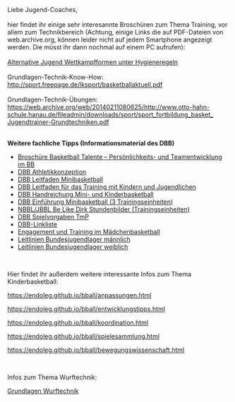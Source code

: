 <div class="gmail_quote">Liebe Jugend-Coaches,</div>
<div class="gmail_quote">&nbsp;</div>
<div class="gmail_quote">hier findet ihr einige sehr interesannte Brosch&uuml;ren zum Thema Training, vor allem zum Technikbereich (Achtung, einige Links die auf PDF-Dateien von web.archive.org, k&ouml;nnen leider nicht auf jedem Smartphone angezeigt werden. Die m&uuml;sst ihr dann nochmal auf einem PC aufrufen):</div>
<div class="gmail_quote">&nbsp;</div>
<div class="gmail_quote">
<div class="gs">
<div class="">
<div id=":25t" class="ii gt">
<div id=":25u" class="a3s aiL ">
<div dir="ltr"><a href="https://www.basketball-bund.de/wp-content/uploads/Alternative-Jugend-Wettkampfformen-unter-Hygieneregeln.pdf" target="_blank" rel="noopener" data-saferedirecturl="https://www.google.com/url?q=https://www.basketball-bund.de/wp-content/uploads/Alternative-Jugend-Wettkampfformen-unter-Hygieneregeln.pdf&amp;source=gmail&amp;ust=1622240292652000&amp;usg=AFQjCNGbb3_y6rGgoyf63Aas32ckbZAzfg">Alternative Jugend Wettkampfformen unter Hygieneregeln</a>
<div class="yj6qo">&nbsp;</div>
<div class="adL">Grundlagen-Technik-Know-How:&nbsp;</div>
</div>
</div>
</div>
</div>
</div>
</div>
<div class="gmail_quote"><a href="http://sport.freepage.de/lksport/basketballaktuell.pdf" target="_blank" rel="noopener" data-saferedirecturl="https://www.google.com/url?q=http://sport.freepage.de/lksport/basketballaktuell.pdf&amp;source=gmail&amp;ust=1622235016971000&amp;usg=AFQjCNGmk-FvUW1tuRvw6HojzW9ugBklUg">h<wbr />ttp://sport.freepage.de/<u></u>lkspor<wbr />t/basketballaktuell.pdf</a></div>
<div class="gmail_quote">&nbsp;</div>
<div class="gmail_quote">Grundlagen-Technik-&Uuml;bungen:&nbsp;<br /><a href="https://web.archive.org/web/20140211080625/http://www.otto-hahn-schule.hanau.de/fileadmin/downloads/sport/sport_fortbildung_basket_Jugendtrainer-Grundtechniken.pdf" target="_blank" rel="noopener" data-saferedirecturl="https://www.google.com/url?q=https://web.archive.org/web/20140211080625/http://www.otto-hahn-schule.hanau.de/fileadmin/downloads/sport/sport_fortbildung_basket_Jugendtrainer-Grundtechniken.pdf&amp;source=gmail&amp;ust=1622235016971000&amp;usg=AFQjCNH1-yiRiNWPNw49Z9ZxzgcvzzyLdg">ht<wbr />tps://web.archive.org/web/<wbr />20140211080625/http://www.<wbr />otto-hahn-schule.hanau.de/<wbr />fileadmin/downloads/sport/<wbr />sport_fortbildung_basket_<wbr />Jugendtrainer-Grundtechniken.<wbr />pdf</a></div>
<div class="gmail_quote">&nbsp;</div>
<div class="gmail_quote">
<p><strong>Weitere fachliche Tipps (</strong><strong>Informationsmaterial des DBB)</strong></p>
<ul>
<li><a href="https://www.basketball-bund.de/wp-content/uploads/Brosch%C3%BCre-Basketball-Talent-%C3%9Cbungs%C3%BCbersicht-zum-psychologischen-Training-im-BB-Final.pdf" target="_blank" rel="noopener noreferrer" data-saferedirecturl="https://www.google.com/url?q=https://www.basketball-bund.de/wp-content/uploads/Brosch%25C3%25BCre-Basketball-Talent-%25C3%259Cbungs%25C3%25BCbersicht-zum-psychologischen-Training-im-BB-Final.pdf&amp;source=gmail&amp;ust=1622235016971000&amp;usg=AFQjCNGJfqA_JB4mQy5h8wROmvKuywQkjA">Brosch&uuml;re Basketball Talente &ndash; Pers&ouml;nlichkeits- und Teamentwicklung im BB</a></li>
<li><a href="https://www.basketball-bund.de/wp-content/uploads/Athletikkonzeption-DBB.pdf" target="_blank" rel="noopener noreferrer" data-saferedirecturl="https://www.google.com/url?q=https://www.basketball-bund.de/wp-content/uploads/Athletikkonzeption-DBB.pdf&amp;source=gmail&amp;ust=1622235016971000&amp;usg=AFQjCNEqSvEq9xOV1ITWIWAnckoR0h8mRA">DBB Athletikkonzeption</a></li>
<li><a href="https://www.basketball-bund.de/wp-content/uploads/Leitfaden_Minibasketball-2017_web.pdf" target="_blank" rel="noopener noreferrer" data-saferedirecturl="https://www.google.com/url?q=https://www.basketball-bund.de/wp-content/uploads/Leitfaden_Minibasketball-2017_web.pdf&amp;source=gmail&amp;ust=1622235016971000&amp;usg=AFQjCNFdmET9VlkbMf3f2L-T88m73LzHqw">DBB Leitfaden Minibasketball</a></li>
<li><a href="http://www.basketball-bund.de/wp-content/uploads/1.10-Leitfaden-fuer-das-Training-mit-Kindern-und-Jugendlichen.pdf" target="_blank" rel="noopener noreferrer" data-saferedirecturl="https://www.google.com/url?q=http://www.basketball-bund.de/wp-content/uploads/1.10-Leitfaden-fuer-das-Training-mit-Kindern-und-Jugendlichen.pdf&amp;source=gmail&amp;ust=1622235016971000&amp;usg=AFQjCNF10G5SeOstuBgSkjj9prfzRxIMVw">DBB Leitfaden f&uuml;r das Training mit Kindern und Jugendlichen</a></li>
<li><a href="https://www.basketball-bund.de/wp-content/uploads/Handreichung-Mini-und-Kinderbasketball_web1.pdf" target="_blank" rel="noopener noreferrer" data-saferedirecturl="https://www.google.com/url?q=https://www.basketball-bund.de/wp-content/uploads/Handreichung-Mini-und-Kinderbasketball_web1.pdf&amp;source=gmail&amp;ust=1622235016971000&amp;usg=AFQjCNEgqFc1XHL4oV0jXVTiX1tczUCyMw">DBB Handreichung Mini- und Kinderbasketball</a></li>
<li><a href="http://www.basketball-bund.de/wp-content/uploads/Einf%C3%BChrung-Minibasketball-komplett-Lit..pdf" target="_blank" rel="noopener noreferrer" data-saferedirecturl="https://www.google.com/url?q=http://www.basketball-bund.de/wp-content/uploads/Einf%25C3%25BChrung-Minibasketball-komplett-Lit..pdf&amp;source=gmail&amp;ust=1622235016971000&amp;usg=AFQjCNG1UGyvEoPWKDOgvmkFr7nwQl-tpg">DBB Einf&uuml;hrung Minibasketball (3 Trainingseinheiten)</a></li>
<li><a href="https://www.nbbl-basketball.de/download/coaching/Be_like_Dirk_Stundenbilder_klein.pdf" target="_blank" rel="noopener noreferrer" data-saferedirecturl="https://www.google.com/url?q=https://www.nbbl-basketball.de/download/coaching/Be_like_Dirk_Stundenbilder_klein.pdf&amp;source=gmail&amp;ust=1622235016971000&amp;usg=AFQjCNFiLl8XTp2hqrGFUe8wVGnXi0mHMQ">NBBL/JBBL Be Like Dirk Stundenbilder (Trainingseinheiten)</a></li>
<li><a href="https://www.basketball-bund.de/wp-content/uploads/1.2-Spielvorgaben-TmP.pdf" target="_blank" rel="noopener noreferrer" data-saferedirecturl="https://www.google.com/url?q=https://www.basketball-bund.de/wp-content/uploads/1.2-Spielvorgaben-TmP.pdf&amp;source=gmail&amp;ust=1622235016971000&amp;usg=AFQjCNHhzJVXo_y2lsfXeqS73NA60Z0mpw">DBB Spielvorgaben TmP</a></li>
<li><a href="https://www.basketball-bund.de/teams/trainerkader-athleteneltern" target="_blank" rel="noopener" data-saferedirecturl="https://www.google.com/url?q=https://www.basketball-bund.de/teams/trainerkader-athleteneltern&amp;source=gmail&amp;ust=1622235016971000&amp;usg=AFQjCNEom1teCLPwuxn0VmwOk-yW2YYJOA">DBB-Linkliste</a></li>
<li><a href="https://www.basketball-bund.de/wp-content/uploads/DBB_Maedchenbasketball_2020_WEB-2.pdf">Engagement und Training im M&auml;dchenbasketball</a></li>
<li><a href="https://www.basketball-bund.de/wp-content/uploads/1.4b-Leitlinien-Bundesjugendlager-m%C3%A4nnlich.pdf">Leitlinien Bundesjugendlager m&auml;nnlich</a></li>
<li><a href="https://www.basketball-bund.de/wp-content/uploads/Leitlinien-BJL-wbl-2019.pdf">Leitlinien Bundesjugendlager weiblich</a></li>
</ul>
<p>&nbsp;</p>
<p>Hier findet ihr au&szlig;erdem weitere interessante Infos zum Thema Kinderbasketball:</p>
</div>
<p><a href="https://endoleg.github.io/bball/anpassungen.html">https://endoleg.github.io/bball/anpassungen.html</a></p>
<p><a href="https://endoleg.github.io/bball/entwicklungstipps.html">https://endoleg.github.io/bball/entwicklungstipps.html</a></p>
<p><a href="https://endoleg.github.io/bball/koordination.html">https://endoleg.github.io/bball/koordination.html</a></p>
<p><a href="https://endoleg.github.io/bball/spielesammlung.html">https://endoleg.github.io/bball/spielesammlung.html</a></p>
<p><a href="https://endoleg.github.io/bball/bewegungswissenschaft.html">https://endoleg.github.io/bball/bewegungswissenschaft.html</a></p>
<p>&nbsp;</p>
<p>Infos zum Thema Wurftechnik:</p>
</div>
<p><a href="https://ozswoosh.com/wp-content/uploads/2017/09/Bball-WA-Teach-Shooting-Manual.pdf">Grundlagen Wurftechnik</a></p>


